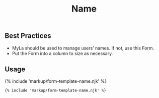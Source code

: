 ﻿---
title: Name
summary: The Name Form allows the user to input their name.
tags: form-templates
layout: docs/guide
eleventyNavigation:
  key: Name
  parent: Form Templates
  order: 5
  excerpt: The Name Form allows the user to input their name.
  img: /img/illustrations/illus-name.svg
---

## Best Practices

- MyLa should be used to manage users’ names. If not, use this Form.
- Put the Form into a column to size as necessary.

## Usage

{% include 'markup/form-template-name.njk' %}

``` html
{% include 'markup/form-template-name.njk' %}
```
